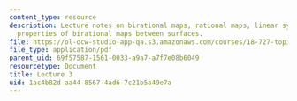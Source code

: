 ```yaml
---
content_type: resource
description: Lecture notes on birational maps, rational maps, linear systems, and
  properties of birational maps between surfaces.
file: https://ol-ocw-studio-app-qa.s3.amazonaws.com/courses/18-727-topics-in-algebraic-geometry-algebraic-surfaces-spring-2008/1ac4b82daa4485674ad67c21b5a49e7a_lect3.pdf
file_type: application/pdf
parent_uid: 69f57587-1561-0033-a9a7-a7f7e08b6049
resourcetype: Document
title: Lecture 3
uid: 1ac4b82d-aa44-8567-4ad6-7c21b5a49e7a
---
```

